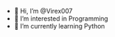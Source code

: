 - 👋 Hi, I’m @Virex007
- 👀 I’m interested in Programming 
- 🌱 I’m currently learning Python 



<!---
Virex007/Virex007 is a ✨ special ✨ repository because its `README.md` (this file) appears on your GitHub profile.
You can click the Preview link to take a look at your changes.
--->
